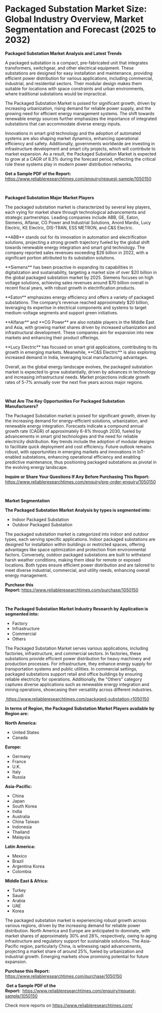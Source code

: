 <p><h1>Packaged Substation Market Size: Global Industry Overview, Market Segmentation and Forecast (2025 to 2032)</h1></p><p><strong>Packaged Substation Market Analysis and Latest Trends</strong></p>
<p><p>A packaged substation is a compact, pre-fabricated unit that integrates transformers, switchgear, and other electrical equipment. These substations are designed for easy installation and maintenance, providing efficient power distribution for various applications, including commercial, industrial, and residential sectors. Their modular design makes them suitable for locations with space constraints and urban environments, where traditional substations would be impractical.</p><p>The Packaged Substation Market is poised for significant growth, driven by increasing urbanization, rising demand for reliable power supply, and the growing need for efficient energy management systems. The shift towards renewable energy sources further emphasizes the importance of integrated substations that can accommodate diverse energy inputs. </p><p>Innovations in smart grid technology and the adoption of automated systems are also shaping market dynamics, enhancing operational efficiency and safety. Additionally, governments worldwide are investing in infrastructure development and smart city projects, which will contribute to market expansion. As a result, the Packaged Substation Market is expected to grow at a CAGR of 8.3% during the forecast period, reflecting the critical role these systems play in modern power distribution networks.</p></p>
<p><strong>Get a Sample PDF of the Report:&nbsp;</strong> <a href="https://www.reliableresearchtimes.com/enquiry/request-sample/1050150?utm_campaign=3565&utm_medium=2&utm_source=Github&utm_content=ia&utm_term=08042025&utm_id=packaged-substation">https://www.reliableresearchtimes.com/enquiry/request-sample/1050150</a></p>
<p>&nbsp;</p>
<p><strong>Packaged Substation Major Market Players</strong></p>
<p><p>The packaged substation market is characterized by several key players, each vying for market share through technological advancements and strategic partnerships. Leading companies include ABB, GE, Eaton, Siemens, Alfanar, CG Power and Industrial Solutions, Anord Mardix, Lucy Electric, KE Electric, DIS-TRAN, ESS METRON, and C&S Electric.</p><p>**ABB** stands out for its innovation in automation and electrification solutions, projecting a strong growth trajectory fueled by the global shift towards renewable energy integration and smart grid technology. The company reported sales revenues exceeding $26 billion in 2022, with a significant portion attributed to its substation solutions.</p><p>**Siemens** has been proactive in expanding its capabilities in digitalization and sustainability, targeting a market size of over $20 billion in the global packaged substation market by 2025. Siemens focuses on high voltage solutions, achieving sales revenues around $70 billion overall in recent fiscal years, with robust growth in electrification products.</p><p>**Eaton** emphasizes energy efficiency and offers a variety of packaged substations. The company’s revenue reached approximately $20 billion, leveraging its expertise in electrical components and systems to target medium-voltage segments and support green initiatives.</p><p>**Alfanar** and **CG Power** are also notable players in the Middle East and Asia, with growing market shares driven by increased urbanization and infrastructural development. These companies aim for expansion into new markets and enhancing their product offerings.</p><p>**Lucy Electric** has focused on smart grid applications, contributing to its growth in emerging markets. Meanwhile, **C&S Electric** is also exploring increased demand in India, leveraging local manufacturing advantages.</p><p>Overall, as the global energy landscape evolves, the packaged substation market is expected to grow substantially, driven by advances in technology and increasing infrastructural needs. Market projections indicate growth rates of 5-7% annually over the next five years across major regions.</p></p>
<p>&nbsp;</p>
<p><strong>What Are The Key Opportunities For Packaged Substation Manufacturers?</strong></p>
<p><p>The Packaged Substation market is poised for significant growth, driven by the increasing demand for energy-efficient solutions, urbanization, and renewable energy integration. Forecasts indicate a compound annual growth rate (CAGR) of approximately 6-8% through 2030, fueled by advancements in smart grid technologies and the need for reliable electricity distribution. Key trends include the adoption of modular designs to facilitate quick deployment and cost efficiency. Future outlook remains robust, with opportunities in emerging markets and innovations in IoT-enabled substations, enhancing operational efficiency and enabling predictive maintenance, thus positioning packaged substations as pivotal in the evolving energy landscape.</p></p>
<p><strong>Inquire or Share Your Questions If Any Before Purchasing This Report:</strong> <a href="https://www.reliableresearchtimes.com/enquiry/pre-order-enquiry/1050150?utm_campaign=3565&utm_medium=2&utm_source=Github&utm_content=ia&utm_term=08042025&utm_id=packaged-substation">https://www.reliableresearchtimes.com/enquiry/pre-order-enquiry/1050150</a></p>
<p>&nbsp;</p>
<p><strong>Market Segmentation</strong></p>
<p><strong>The Packaged Substation Market Analysis by types is segmented into:</strong></p>
<p><ul><li>Indoor Packaged Substation</li><li>Outdoor Packaged Substation</li></ul></p>
<p><p>The packaged substation market is categorized into indoor and outdoor types, each serving specific applications. Indoor packaged substations are designed for installation within buildings or restricted spaces, offering advantages like space optimization and protection from environmental factors. Conversely, outdoor packaged substations are built to withstand harsh weather conditions, making them ideal for remote or exposed locations. Both types ensure efficient power distribution and are tailored to meet diverse industrial, commercial, and utility needs, enhancing overall energy management.</p></p>
<p><strong>Purchase this Report:&nbsp;</strong><a href="https://www.reliableresearchtimes.com/purchase/1050150?utm_campaign=3565&utm_medium=2&utm_source=Github&utm_content=ia&utm_term=08042025&utm_id=packaged-substation">https://www.reliableresearchtimes.com/purchase/1050150</a></p>
<p>&nbsp;</p>
<p><strong>The Packaged Substation Market Industry Research by Application is segmented into:</strong></p>
<p><ul><li>Factory</li><li>Infrastructure</li><li>Commercial</li><li>Others</li></ul></p>
<p><p>The Packaged Substation Market serves various applications, including factories, infrastructure, and commercial sectors. In factories, these substations provide efficient power distribution for heavy machinery and production processes. For infrastructure, they enhance energy supply for transportation systems and public utilities. In commercial settings, packaged substations support retail and office buildings by ensuring reliable electricity for operations. Additionally, the "Others" category captures diverse applications such as renewable energy integration and mining operations, showcasing their versatility across different industries.</p></p>
<p><a href="https://www.reliableresearchtimes.com/packaged-substation-r1050150?utm_campaign=3565&utm_medium=2&utm_source=Github&utm_content=ia&utm_term=08042025&utm_id=packaged-substation">&nbsp;https://www.reliableresearchtimes.com/packaged-substation-r1050150</a></p>
<p><strong>In terms of Region, the Packaged Substation Market Players available by Region are:</strong></p>
<p>
    <p> <strong> North America: </strong>
        <ul>
            <li>United States</li>
            <li>Canada</li>
        </ul>
        </p> 
    <p> <strong> Europe: </strong>
        <ul>
            <li>Germany</li>
            <li>France</li>
            <li>U.K.</li>
            <li>Italy</li>
            <li>Russia</li>
        </ul>
        </p> 
    <p> <strong> Asia-Pacific: </strong>
        <ul>
            <li>China</li>
            <li>Japan</li>
            <li>South Korea</li>
            <li>India</li>
            <li>Australia</li>
            <li>China Taiwan</li>
            <li>Indonesia</li>
            <li>Thailand</li>
            <li>Malaysia</li>
        </ul>
        </p> 
    <p> <strong> Latin America: </strong>
        <ul>
            <li>Mexico</li>
            <li>Brazil</li>
            <li>Argentina Korea</li>
            <li>Colombia</li>
        </ul>
        </p> 
    <p> <strong> Middle East & Africa: </strong>
        <ul>
            <li>Turkey</li>
            <li>Saudi</li>
            <li>Arabia</li>
            <li>UAE</li>
            <li>Korea</li>
        </ul>
    </p>
    </p>
<p><p>The packaged substation market is experiencing robust growth across various regions, driven by the increasing demand for reliable power distribution. North America and Europe are anticipated to dominate, with market shares of approximately 30% and 28%, respectively, owing to aging infrastructure and regulatory support for sustainable solutions. The Asia-Pacific region, particularly China, is witnessing rapid advancements, projecting a market share of around 25%, fueled by urbanization and industrial growth. Emerging markets show promising potential for future expansion.</p></p>
<p><strong>Purchase this Report: </strong><a href="https://www.reliableresearchtimes.com/purchase/1050150?utm_campaign=3565&utm_medium=2&utm_source=Github&utm_content=ia&utm_term=08042025&utm_id=packaged-substation">https://www.reliableresearchtimes.com/purchase/1050150</a></p>
<p>&nbsp;<strong>Get a Sample PDF of the Report:&nbsp;&nbsp;</strong><a href="https://www.reliableresearchtimes.com/enquiry/request-sample/1050150?utm_campaign=3565&utm_medium=2&utm_source=Github&utm_content=ia&utm_term=08042025&utm_id=packaged-substation">https://www.reliableresearchtimes.com/enquiry/request-sample/1050150</a></p>
<p><strong></strong></p>
<p>Check more reports on <a href="https://www.reliableresearchtimes.com/?utm_campaign=3565&utm_medium=2&utm_source=Github&utm_content=ia&utm_term=08042025&utm_id=packaged-substation">https://www.reliableresearchtimes.com/</a></p>